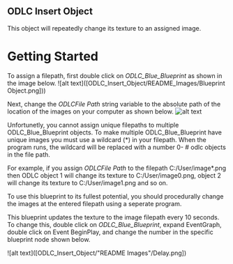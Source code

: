 ## ODLC Insert Object
This object will repeatedly change its texture to an assigned image.

# Getting Started

To assign a filepath, first double click on *ODLC_Blue_Blueprint* as shown in the image below.
![alt text]([ODLC_Insert_Object/README_Images/Blueprint Object.png]))

Next, change the *ODLCFile Path* string variable to the absolute path of the location of the images on your computer as shown below.
![alt text]([ODLC_Insert_Object\README_Images\Delay.png])

Unfortunetly, you cannot assign unique filepaths to multiple ODLC_Blue_Blueprint objects. To make multiple ODLC_Blue_Blueprint have unique images you must use a wildcard (*) in your filepath. 
When the program runs, the wildcard will be replaced with a number 0- # odlc objects in the file path. 

For example, if you assign *ODLCFile Path* to the filepath C:/User/image*.png then ODLC object 1 will change its texture to C:/User/image0.png, object 2 will change its texture to C:/User/image1.png and so on.

To use this blueprint to its fullest potential, you should procedurally change the images at the entered filepath using a seperate program.

This blueprint updates the texture to the image filepath every 10 seconds. To change this, double click on *ODLC_Blue_Blueprint*, expand EventGraph, double click on Event BeginPlay, and change the number in the specific blueprint node shown below.

![alt text]([ODLC_Insert_Object/"README Images"/Delay.png])

